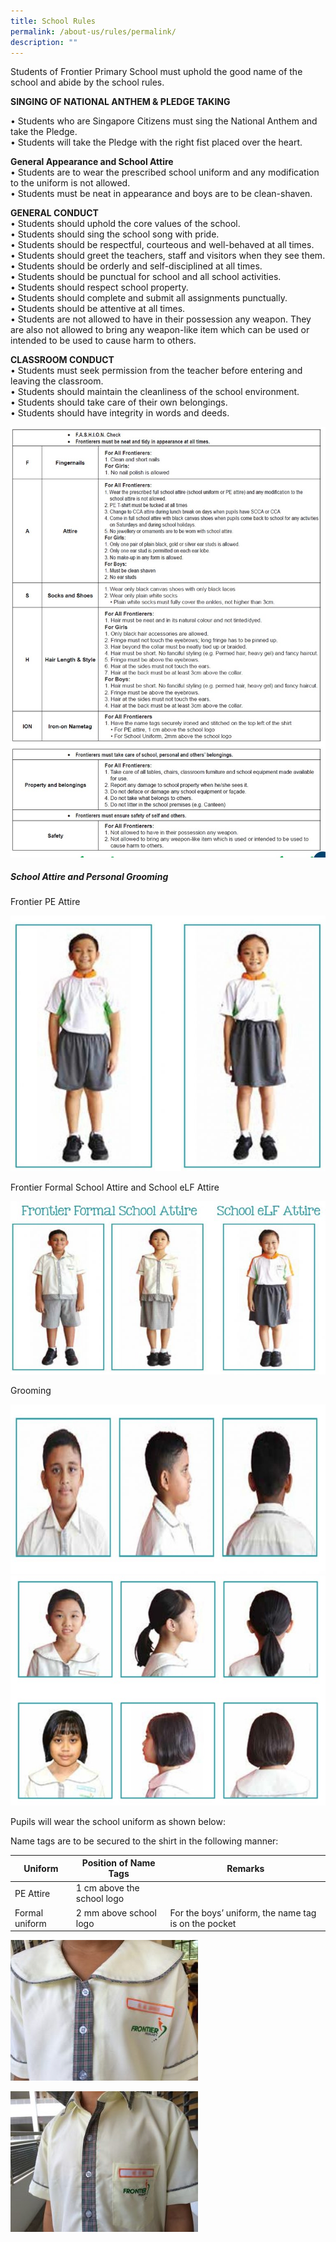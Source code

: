 ```yaml
---
title: School Rules
permalink: /about-us/rules/permalink/
description: ""
---
```

<p>Students of Frontier Primary School must uphold the good name of the school and abide by the school rules.</p>
<p><strong>SINGING OF NATIONAL ANTHEM &amp; PLEDGE TAKING</strong></p>
<p>&bull; Students who are Singapore Citizens must sing the National Anthem and take the Pledge.<br />&bull; Students will take the Pledge with the right fist placed over the heart.</p>
<p><strong>General Appearance and School Attire</strong><br />&bull; Students are to wear the prescribed school uniform and any modification to the uniform is not allowed.<br />&bull; Students must be neat in appearance and boys are to be clean-shaven.</p>
<p><strong>GENERAL CONDUCT</strong><br />&bull; Students should uphold the core values of the school.<br />&bull; Students should sing the school song with pride.<br />&bull; Students should be respectful, courteous and well-behaved at all times.<br />&bull; Students should greet the teachers, staff and visitors when they see them.<br />&bull; Students should be orderly and self-disciplined at all times.<br />&bull; Students should be punctual for school and all school activities.<br />&bull; Students should respect school property.<br />&bull; Students should complete and submit all assignments punctually.<br />&bull; Students should be attentive at all times.<br />&bull; Students are not allowed to have in their possession any weapon. They are also not allowed to bring any weapon-like item which can be used or intended to be used to cause harm to others.</p>
<p><strong>CLASSROOM CONDUCT</strong><br />&bull; Students must seek permission from the teacher before entering and leaving the classroom.<br />&bull; Students should maintain the cleanliness of the school environment.<br />&bull; Students should take care of their own belongings.<br />&bull; Students should have integrity in words and deeds.</p>


![](/images/Fashion-Check.jpeg)

##### **School Attire and Personal Grooming**

Frontier PE Attire

![](/images/Attire-2.jpeg)

 Frontier Formal School Attire and School eLF Attire
 
 ![](/images/Attire-1.jpeg)
 
Grooming

![](/images/Grooming-1.jpeg)
![](/images/Grooming-2.jpeg)

Pupils will wear the school uniform as shown below:

Name tags are to be secured to the shirt in the following manner:

| Uniform        | Position of Name Tags      | Remarks                                              |
|----------------|----------------------------|------------------------------------------------------|
| PE Attire      | 1 cm above the school logo |                                                      |
| Formal uniform | 2 mm above school logo     | For the boys’ uniform, the name tag is on the pocket |

![](/images/name_tag_01.jpeg)

![](/images/name_tag_02.jpeg)